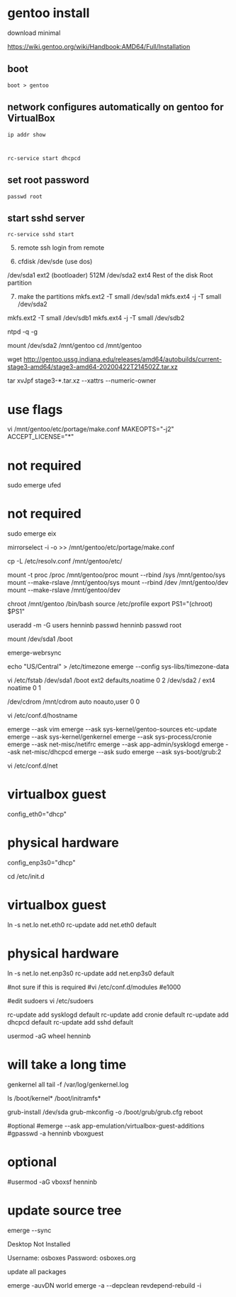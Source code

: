 # gentoo install
download minimal

https://wiki.gentoo.org/wiki/Handbook:AMD64/Full/Installation

## boot
```
boot > gentoo
```

## network configures automatically on gentoo for VirtualBox
```
ip addr show
```

#
```
rc-service start dhcpcd
```

## set root password
```
passwd root
```

## start sshd server
```
rc-service sshd start
```

5) remote ssh login from remote

6) cfdisk /dev/sde (use dos)

/dev/sda1	ext2	(bootloader)	512M
/dev/sda2	ext4	Rest of the disk	Root partition

7) make the partitions
mkfs.ext2 -T small /dev/sda1
mkfs.ext4 -j -T small /dev/sda2


mkfs.ext2 -T small /dev/sdb1
mkfs.ext4 -j -T small /dev/sdb2

ntpd -q -g

mount /dev/sda2 /mnt/gentoo
cd /mnt/gentoo

wget http://gentoo.ussg.indiana.edu/releases/amd64/autobuilds/current-stage3-amd64/stage3-amd64-20200422T214502Z.tar.xz

tar xvJpf stage3-*.tar.xz --xattrs --numeric-owner

# use flags
vi /mnt/gentoo/etc/portage/make.conf
MAKEOPTS="-j2"
ACCEPT_LICENSE="*"

# not required
sudo emerge ufed

# not required
sudo emerge eix

mirrorselect -i -o >> /mnt/gentoo/etc/portage/make.conf

cp -L /etc/resolv.conf /mnt/gentoo/etc/

mount -t proc /proc /mnt/gentoo/proc
mount --rbind /sys /mnt/gentoo/sys
mount --make-rslave /mnt/gentoo/sys
mount --rbind /dev /mnt/gentoo/dev
mount --make-rslave /mnt/gentoo/dev

chroot /mnt/gentoo /bin/bash
source /etc/profile
export PS1="(chroot) $PS1"

useradd -m -G users henninb
passwd henninb
passwd root

mount /dev/sda1 /boot

emerge-webrsync

echo "US/Central" > /etc/timezone
emerge --config sys-libs/timezone-data

vi /etc/fstab
/dev/sda1   /boot        ext2    defaults,noatime     0 2
/dev/sda2   /            ext4    noatime              0 1

/dev/cdrom  /mnt/cdrom   auto    noauto,user          0 0

vi /etc/conf.d/hostname

emerge --ask vim
emerge --ask sys-kernel/gentoo-sources
etc-update
emerge --ask sys-kernel/genkernel
emerge --ask sys-process/cronie
emerge --ask net-misc/netifrc
emerge --ask app-admin/sysklogd
emerge --ask net-misc/dhcpcd
emerge --ask sudo
emerge --ask sys-boot/grub:2

vi /etc/conf.d/net
# virtualbox guest
config_eth0="dhcp"

# physical hardware
config_enp3s0="dhcp"

cd /etc/init.d
# virtualbox guest
ln -s net.lo net.eth0
rc-update add net.eth0 default

# physical hardware
ln -s net.lo net.enp3s0
rc-update add net.enp3s0 default

#not sure if this is required
#vi /etc/conf.d/modules
#e1000

#edit sudoers
vi /etc/sudoers

rc-update add sysklogd default
rc-update add cronie default
rc-update add dhcpcd default
rc-update add sshd default

usermod -aG wheel henninb

# will take a long time
genkernel all
tail -f /var/log/genkernel.log

ls /boot/kernel* /boot/initramfs*

grub-install /dev/sda
grub-mkconfig -o /boot/grub/grub.cfg
reboot


#optional
#emerge --ask app-emulation/virtualbox-guest-additions
#gpasswd -a henninb vboxguest

# optional
#usermod -aG vboxsf henninb

# update source tree
emerge --sync

Desktop Not Installed

Username: osboxes
Password: osboxes.org


update all packages

emerge -auvDN world
emerge -a --depclean
revdepend-rebuild -i

